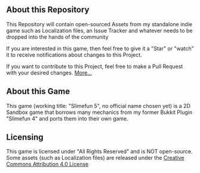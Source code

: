 ## About this Repository
This Repository will contain open-sourced Assets from my standalone indie game such as
Localization files, an Issue Tracker and whatever needs to be dropped into the hands of the community

If you are interested in this game, then feel free to give it a "Star" or "watch" it to receive notifications about changes to this Project.

If you want to contribute to this Project, feel free to make a Pull Request with your desired changes.
[More...](https://github.com/TheBusyBiscuit/Slimefun5/blob/master/CONTRIBUTING.md)

## About this Game
This game (working title: "Slimefun 5", no official name chosen yet) is a 2D Sandbox game that borrows many mechanics from my former Bukkit Plugin "Slimefun 4" and ports them into their own game.

## Licensing
This game is licensed under "All Rights Reserved" and is NOT open-source.
Some assets (such as Localization files) are released under the [Creative Commons Attribution 4.0 License](https://github.com/TheBusyBiscuit/Slimefun5/blob/master/LICENSE.md)
